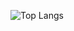 ![Top Langs](https://github-readme-stats.vercel.app/api/top-langs/?username=Netetra&custom_title=Languages&layout=compact&&langs_count=10&locale=ja&border_radius=false&theme=cobalt2)
